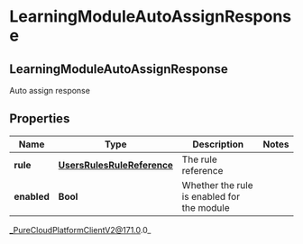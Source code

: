# LearningModuleAutoAssignResponse

## LearningModuleAutoAssignResponse
Auto assign response

## Properties

|Name | Type | Description | Notes|
|------------ | ------------- | ------------- | -------------|
| **rule** | [**UsersRulesRuleReference**](UsersRulesRuleReference) | The rule reference | |
| **enabled** | **Bool** | Whether the rule is enabled for the module | |



_PureCloudPlatformClientV2@171.0.0_
